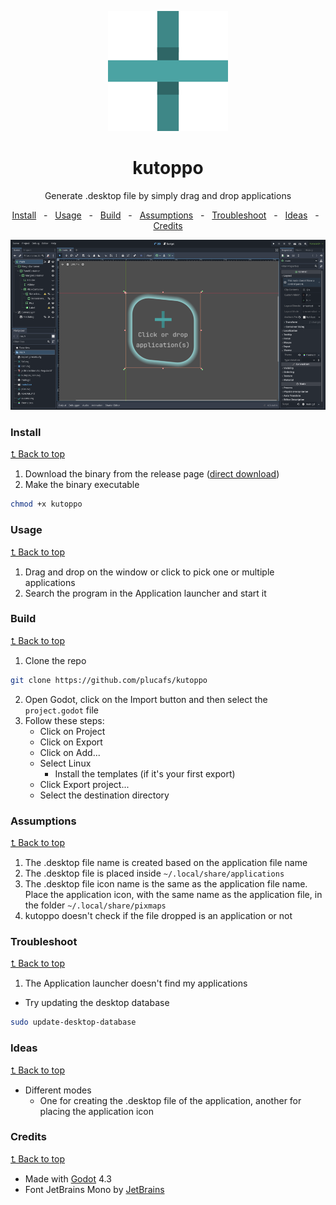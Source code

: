 <div style="text-align: center">

![kutoppo godot editor screenshot](icons/kutoppo_icon.svg)
# kutoppo
Generate .desktop file by simply drag and drop applications

<a href="#install">Install</a>
<span>&nbsp;&nbsp;-&nbsp;&nbsp;</span>
<a href="#usage">Usage</a>
<span>&nbsp;&nbsp;-&nbsp;&nbsp;</span>
<a href="#build">Build</a>
<span>&nbsp;&nbsp;-&nbsp;&nbsp;</span>
<a href="#assumptions">Assumptions</a>
<span>&nbsp;&nbsp;-&nbsp;&nbsp;</span>
<a href="#troubleshoot">Troubleshoot</a>
<span>&nbsp;&nbsp;-&nbsp;&nbsp;</span>
<a href="#ideas">Ideas</a>
<span>&nbsp;&nbsp;-&nbsp;&nbsp;</span>
<a href="#credits">Credits</a>

![kutoppo godot editor screenshot](images/editor_screenshot_kutoppo.png)

</div>

### Install
[⮤ Back to top](#kutoppo)
1. Download the binary from the release page ([direct download](#))
2. Make the binary executable
```sh
chmod +x kutoppo
```
### Usage
[⮤ Back to top](#kutoppo)
1. Drag and drop on the window or click to pick one or multiple applications 
2. Search the program in the Application launcher and start it

### Build
[⮤ Back to top](#kutoppo)
1. Clone the repo
```sh
git clone https://github.com/plucafs/kutoppo
```
2. Open Godot, click on the Import button and then select the `project.godot` file
3. Follow these steps:
	- Click on Project
	- Click on Export
	- Click on Add...
	- Select Linux
		- Install the templates (if it's your first export)
	- Click Export project...
	- Select the destination directory

### Assumptions
[⮤ Back to top](#kutoppo)
1. The .desktop file name is created based on the application file name
2. The .desktop file is placed inside `~/.local/share/applications`
3. The .desktop file icon name is the same as the application file name. Place the application icon, with the same name as the application file, in the folder `~/.local/share/pixmaps`
3. kutoppo doesn't check if the file dropped is an application or not


### Troubleshoot
[⮤ Back to top](#kutoppo)
1. The Application launcher doesn't find my applications

- Try updating the desktop database
```sh
sudo update-desktop-database
```

### Ideas
[⮤ Back to top](#kutoppo)
- Different modes
	- One for creating the .desktop file of the application, another for placing the application icon 

### Credits
[⮤ Back to top](#kutoppo)
- Made with [Godot](https://godotengine.org/) 4.3
- Font JetBrains Mono by [JetBrains](https://www.jetbrains.com/lp/mono/)
